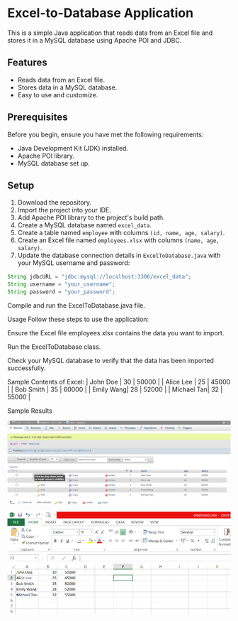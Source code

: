 # Excel-to-Database Application

This is a simple Java application that reads data from an Excel file and stores it in a MySQL database using Apache POI and JDBC.

## Features

- Reads data from an Excel file.
- Stores data in a MySQL database.
- Easy to use and customize.

## Prerequisites

Before you begin, ensure you have met the following requirements:
- Java Development Kit (JDK) installed.
- Apache POI library.
- MySQL database set up.

## Setup

1. Download the repository.
2. Import the project into your IDE.
3. Add Apache POI library to the project's build path.
4. Create a MySQL database named `excel_data`.
5. Create a table named `employee` with columns `(id, name, age, salary)`.
6. Create an Excel file named `employees.xlsx` with columns `(name, age, salary)`.
7. Update the database connection details in `ExcelToDatabase.java` with your MySQL username and password:

```java
String jdbcURL = "jdbc:mysql://localhost:3306/excel_data";
String username = "your_username";
String password = "your_password";
```

Compile and run the ExcelToDatabase.java file.

Usage
Follow these steps to use the application:

Ensure the Excel file employees.xlsx contains the data you want to import.

Run the ExcelToDatabase class.

Check your MySQL database to verify that the data has been imported successfully.

Sample Contents of Excel:
| John Doe  | 30  | 50000  |
| Alice Lee | 25  | 45000  |
| Bob Smith | 35  | 60000  |
| Emily Wang| 28  | 52000  |
| Michael Tan| 32 | 55000  |

Sample Results

![poi_snap1.PNG](https://github.com/ArjunAranetaCodes/MyWorkSamples/blob/main/java_apache_poi/poi_snap1.PNG)

![poi_snap2.PNG](https://github.com/ArjunAranetaCodes/MyWorkSamples/blob/main/java_apache_poi/poi_snap2.PNG)

